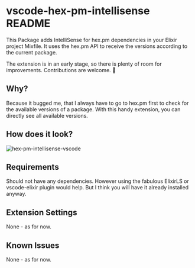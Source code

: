 # vscode-hex-pm-intellisense README

This Package adds IntelliSense for hex.pm dependencies in your Elixir project Mixfile. It uses the hex.pm API to receive the versions according to the current package.

The extension is in an early stage, so there is plenty of room for improvements. Contributions are welcome. 🙂

## Why?

Because it bugged me, that I always have to go to hex.pm first to check for the available versions of a package. With this handy extension, you can directly see all available versions.

## How does it look?

![hex-pm-intellisense-vscode](https://s.vp.solutions/2c2y3v3M1I2M/vscode-hex-pm-intellisense.gif)

## Requirements

Should not have any dependencies. However using the fabulous ElixirLS or vscode-elixir plugin would help. But I think you will have it already installed anyway.

## Extension Settings

None - as for now.

## Known Issues

None - as for now.
